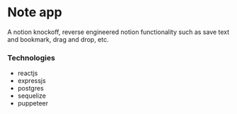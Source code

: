 # Note app

A notion knockoff, reverse engineered notion functionality such as save text and bookmark, drag and drop, etc.

### Technologies
- reactjs
- expressjs
- postgres
- sequelize
- puppeteer
